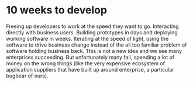 # 10 weeks to develop

Freeing up developers to work at the speed they want to go. Interacting directly with business users. Building prototypes in days and deploying working software in weeks. Iterating at the speed of light, using the software to drive business
change instead of the all too familiar problem of software holding business back.
This is not a new idea and we see many enterprises succeeding. But unfortunately many
fail, spending a lot of money on the wrong things (like the very expensive ecosystem
of application suppliers that have built up around enterprise, a particular bugbear of ours).
